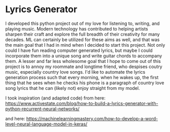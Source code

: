 # Lyrics Generator

I developed this python project out of my love for listening to, writing, and 
playing music. Modern technology has contributed to helping artists sharpen their craft 
and explore the full breadth of their creativity for many decades. ML can certainly 
be utilized for these aims as well, and that was the main goal that I had in mind when 
I decided to start this project. Not only could I have fun reading computer 
generated lyrics, but maybe I could incorporate them into a unique song and write 
guitar chords to accompany them. A lesser and far less wholesome goal that I hope to
come out of this project is to annoy my roommate and longtime friend, who despises 
coutry music, especially country love songs. I'd like to automate the lyrics generation process 
such that every morning, when he wakes up, the first thing that he sees when he 
checks his phone is a paragraph of country love song lyrics that he can (likely not) enjoy
straight from my model.

I took inspiration (and adapted code) from here:
https://www.activestate.com/blog/how-to-build-a-lyrics-generator-with-python-recurrent-neural-networks/

and here:
https://machinelearningmastery.com/how-to-develop-a-word-level-neural-language-model-in-keras/

